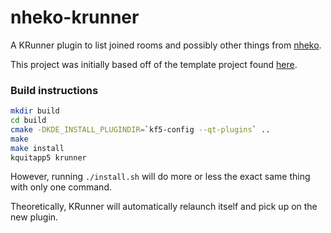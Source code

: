 # nheko-krunner

A KRunner plugin to list joined rooms and possibly other things from [nheko](https://nheko-reborn.github.io).

This project was initially based off of the template project found [here](https://invent.kde.org/frameworks/krunner/-/tree/master/templates/runner).

### Build instructions

```bash
mkdir build
cd build
cmake -DKDE_INSTALL_PLUGINDIR=`kf5-config --qt-plugins` ..
make
make install
kquitapp5 krunner
```

However, running `./install.sh` will do more or less the exact same thing with only one command.

Theoretically, KRunner will automatically relaunch itself and pick up on the new plugin.
